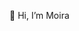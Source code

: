 👋 Hi, I’m Moira 


<!---
m-mcaulay/m-mcaulay is a ✨ special ✨ repository because its `README.md` (this file) appears on your GitHub profile.
You can click the Preview link to take a look at your changes.
--->
